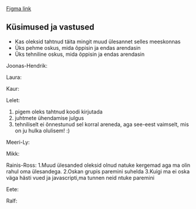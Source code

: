 [Figma link](https://www.figma.com/file/h82x1EzSc81Hk6LskoKLz2/Tunniplaan-wireframe-(Copy)?node-id=6%3A18)

## Küsimused ja vastused 

* Kas oleksid tahtnud täita mingit muud ülesannet selles meeskonnas
* Üks pehme oskus, mida õppisin ja endas arendasin
* Üks tehniline oskus, mida õppisin ja endas arendasin


Joonas-Hendrik:

Laura: 

Kaur:

Lelet:
1. pigem oleks tahtnud koodi kirjutada
2. juhtmete ühendamise julgus
3. tehniliselt ei õnnestunud sel korral areneda, aga see-eest vaimselt, mis on ju hulka olulisem! :)

Meeri-Ly:

Mikk:

Rainis-Ross:
1.Muud ülesanded oleksid olnud natuke kergemad aga ma olin rahul oma ülesandega.
2.Oskan grupis paremini suhelda
3.Kuigi ma ei oska väga hästi vued ja javascripti,ma tunnen neid ntuke paremini


Eete:

Ralf:
